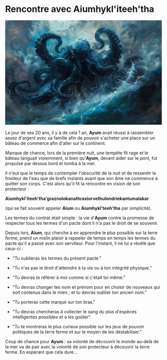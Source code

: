 # Rencontre avec Aiumhykl'iteeh'tha

![Aium](./../_images/Aiumhykl'itheth.png)

Le jour de ses 20 ans, il y a de cela 1 an, **Ayum** avait réussi à rassembler assez d'argent avec sa famille afin de pouvoir s'acheter une place sur un bâteau de commerce afin d'aller sur le continent. 

Manque de chance, lors de la première nuit, une tempête fit rage et le bâteau tanguait violemment, si bien qu'**Ayum**, devant aider sur le pont, fut propulsé par dessus bord et tomba à la mer.

Il n'eut que le temps de contempler l'obscurité de la nuit et de ressentir la froideur de l'eau que de brefs instants avant que son âme ne commence à quitter son corps. C'est alors qu'il fit la rencontre en vision de son protecteur : 

**Aiumhykl'iteeh'tha'graznolokanathraxiorvethulondriekantumalakar**

(qui se fait souvent appeler **Aium** ou **Aiumhykl'teeh'tha** par simplicité). 

Les termes du contrat était simple : la vie d'**Ayum** contre la promesse de respecter tous les termes d'un pacte dont il n'a pas le droit de se souvenir. 

Depuis lors, **Aium**, qui cherche à en apprendre le plus possible sur la terre ferme, prend un malin plaisir à rappeler de temps en temps les termes du pacte qu'il a passé avec son serviteur. Pour l'instant, il ne lui a révélé que ceux-ci : 


* "Tu oublieras les termes du présent pacte."
* "Tu n'as pas le droit d'atteindre à ta vie ou à ton intégrité physique."
* "Tu devras te référer à moi comme si c'était toi même."
* "Tu devras changer tes nom et prénom pour en choisir de nouveaux qui soit contenus dans le mien ; et tu devras oublier ton ancien nom."
* "Tu porteras cette marque sur ton bras."
* "Tu devras chercheras à collecter le sang du plus d'espèces intelligentes possibles et à les goûter".

* "Tu te montreras le plus curieux possible sur les jeux de pouvoir politiques de la terre ferme et sur le moyen de les déstabiliser."

Coup de chance pour **Ayum** : sa volonté de découvrir le monde au-delà de la mer va de pair avec la volonté de son protecteur à découvrir la terre ferme. En espérant que cela dure...